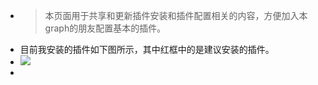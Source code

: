 - > 本页面用于共享和更新插件安装和插件配置相关的内容，方便加入本graph的朋友配置基本的插件。
- 目前我安装的插件如下图所示，其中红框中的是建议安装的插件。
- ![](https://firebasestorage.googleapis.com/v0/b/firescript-577a2.appspot.com/o/imgs%2Fapp%2FInsightSphere%2FIlqSp_WJjV.png?alt=media&token=0c1a27b4-e613-4c99-b5e3-f616bcf58143)
- 

